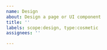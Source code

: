 ```yaml
---
name: Design
about: Design a page or UI component
title: ''
labels: scope:design, type:cosmetic
assignees: ''

---
```



